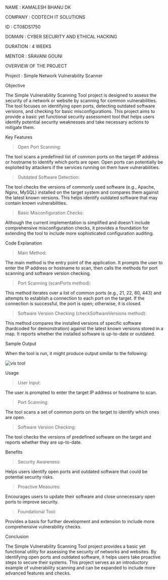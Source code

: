 NAME : KAMALESH BHANU DK

COMPANY : CODTECH IT SOLUTIONS

ID : CT08DS1750

DOMAIN : CYBER SECURITY AND ETHICAL HACKING

DURATION : 4 WEEKS

MENTOR : SRAVANI GOUNI

OVERVIEW OF THE PROJECT

Project : Simple Network Vulnerability Scanner

Objective

The Simple Vulnerability Scanning Tool project is designed to assess the security of a network or website by scanning for common vulnerabilities. The tool focuses on identifying open ports, detecting outdated software versions, and checking for basic misconfigurations. This project aims to provide a basic yet functional security assessment tool that helps users identify potential security weaknesses and take necessary actions to mitigate them.

Key Features

> Open Port Scanning:

The tool scans a predefined list of common ports on the target IP address or hostname to identify which ports are open. Open ports can potentially be exploited by attackers if the services running on them have vulnerabilities.

> Outdated Software Detection:

The tool checks the versions of commonly used software (e.g., Apache, Nginx, MySQL) installed on the target system and compares them against the latest known versions. This helps identify outdated software that may contain known vulnerabilities.

> Basic Misconfiguration Checks:

Although the current implementation is simplified and doesn't include comprehensive misconfiguration checks, it provides a foundation for extending the tool to include more sophisticated configuration auditing.

Code Explanation

> Main Method:

The main method is the entry point of the application. It prompts the user to enter the IP address or hostname to scan, then calls the methods for port scanning and software version checking.

> Port Scanning (scanPorts method):

This method iterates over a list of common ports (e.g., 21, 22, 80, 443) and attempts to establish a connection to each port on the target. If the connection is successful, the port is open; otherwise, it is closed.

> Software Version Checking (checkSoftwareVersions method):

This method compares the installed versions of specific software (hardcoded for demonstration) against the latest known versions stored in a map. It reports whether the installed software is up-to-date or outdated.

Sample Output

When the tool is run, it might produce output similar to the following:

![vis tool](https://github.com/KAMALESH-BHANU/CODTECH-TASK2/assets/173052485/e3daf012-7ea7-45da-9923-a47922a434dd)

Usage

> User Input:
> 
The user is prompted to enter the target IP address or hostname to scan.

> Port Scanning:
> 
The tool scans a set of common ports on the target to identify which ones are open.

> Software Version Checking:

The tool checks the versions of predefined software on the target and reports whether they are up-to-date.

Benefits

> Security Awareness:

Helps users identify open ports and outdated software that could be potential security risks.

> Proactive Measures:

Encourages users to update their software and close unnecessary open ports to improve security.

> Foundational Tool:

 Provides a basis for further development and extension to include more comprehensive vulnerability checks.

Conclusion

The Simple Vulnerability Scanning Tool project provides a basic yet functional utility for assessing the security of networks and websites. By identifying open ports and outdated software, it helps users take proactive steps to secure their systems. This project serves as an introductory example of vulnerability scanning and can be expanded to include more advanced features and checks.
